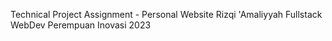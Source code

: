Technical Project Assignment - Personal Website Rizqi 'Amaliyyah
Fullstack WebDev Perempuan Inovasi 2023
